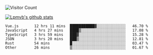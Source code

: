 ![Visitor Count](https://profile-counter.glitch.me/Lpmvb/count.svg)

[![Lpmvb's github stats](https://github-readme-stats.vercel.app/api?username=lpmvb&show_icons=true&title_color=fff&icon_color=79ff97&text_color=9f9f9f&bg_color=151515)](https://github.com/anuraghazra/github-readme-stats)

<!--
Here are some ideas to get you started:

- 🔭 I’m currently working on ...
- 🌱 I’m currently learning ...
- 👯 I’m looking to collaborate on ...
- 🤔 I’m looking for help with ...
- 💬 Ask me about ...
- 📫 How to reach me: ...
- 😄 Pronouns: ...
- ⚡ Fun fact: ...
-->

<!--START_SECTION:waka-->

```text
Vue.js       12 hrs 11 mins  ███████████▓░░░░░░░░░░░░░   46.70 %
JavaScript   4 hrs 27 mins   ████▒░░░░░░░░░░░░░░░░░░░░   17.08 %
TypeScript   3 hrs 59 mins   ███▓░░░░░░░░░░░░░░░░░░░░░   15.28 %
JSON         3 hrs 20 mins   ███▒░░░░░░░░░░░░░░░░░░░░░   12.81 %
Rust         54 mins         █░░░░░░░░░░░░░░░░░░░░░░░░   03.47 %
Other        26 mins         ▒░░░░░░░░░░░░░░░░░░░░░░░░   01.67 %
```

<!--END_SECTION:waka-->
